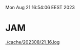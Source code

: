 Mon Aug 21 16:54:06 EEST 2023
# JAM
<a href='./cache/202308/21_16.log'>./cache/202308/21_16.log</a>
